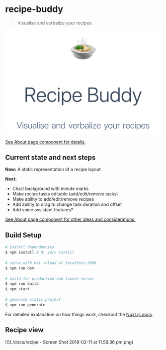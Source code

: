 # recipe-buddy

> Visualise and verbalize your recipes

![](./docs/recipe-buddy.png)

[See About page component for details.](./pages/about.vue)

## Current state and next steps

**Now:** A static representation of a recipe layout

**Next:**

- Chart background with minute marks
- Make recipe tasks editable (add/edit/remove tasks)
- Make ability to add/edit/remove recipes
- Add ability to drag to change task duration and offset
- Add voice assistant features?

[See About page component for other ideas and considerations.](./pages/about.vue)

## Build Setup

``` bash
# install dependencies
$ npm install # Or yarn install

# serve with hot reload at localhost:3000
$ npm run dev

# build for production and launch server
$ npm run build
$ npm start

# generate static project
$ npm run generate
```

For detailed explanation on how things work, checkout the [Nuxt.js docs](https://github.com/nuxt/nuxt.js).

## Recipe view

![](./docs/recipe - Screen Shot 2018-02-11 at 11.59.36 pm.png)
